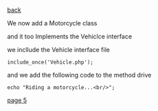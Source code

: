 [back](./page03.md)

We now add a Motorcycle class

and it too Implements the Vehiclce interface

we incllude the Vehicle interface file

```
include_once('Vehicle.php');
```


and we add the following code to the method drive

```
echo "Riding a motorcycle...<br/>";
```

[page 5](./page05.md)
